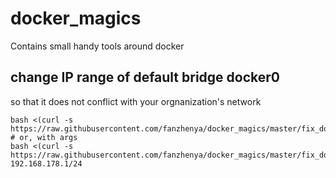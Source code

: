 # docker_magics
Contains small handy tools around docker

## change IP range of default bridge docker0

so that it does not conflict with your orgnanization's network

```
bash <(curl -s https://raw.githubusercontent.com/fanzhenya/docker_magics/master/fix_docker0.sh)
# or, with args
bash <(curl -s https://raw.githubusercontent.com/fanzhenya/docker_magics/master/fix_docker0.sh) 192.168.178.1/24
```
